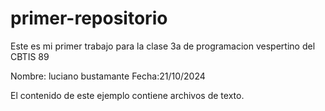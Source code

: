 # primer-repositorio
Este es mi primer trabajo para la clase
3a de programacion vespertino del CBTIS 89 

Nombre: luciano bustamante
Fecha:21/10/2024

El contenido de este ejemplo contiene archivos de texto.
